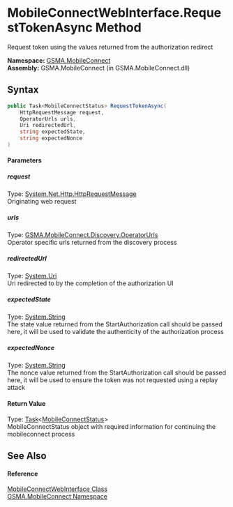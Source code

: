 MobileConnectWebInterface.RequestTokenAsync Method
==================================================
Request token using the values returned from the authorization redirect

**Namespace:** [GSMA.MobileConnect][1]  
**Assembly:** GSMA.MobileConnect (in GSMA.MobileConnect.dll)

Syntax
------

```csharp
public Task<MobileConnectStatus> RequestTokenAsync(
	HttpRequestMessage request,
	OperatorUrls urls,
	Uri redirectedUrl,
	string expectedState,
	string expectedNonce
)
```

#### Parameters

##### *request*
Type: [System.Net.Http.HttpRequestMessage][2]  
Originating web request

##### *urls*
Type: [GSMA.MobileConnect.Discovery.OperatorUrls][3]  
Operator specific urls returned from the discovery process

##### *redirectedUrl*
Type: [System.Uri][4]  
Uri redirected to by the completion of the authorization UI

##### *expectedState*
Type: [System.String][5]  
The state value returned from the StartAuthorization call should be passed here, it will be used to validate the authenticity of the authorization process

##### *expectedNonce*
Type: [System.String][5]  
The nonce value returned from the StartAuthorization call should be passed here, it will be used to ensure the token was not requested using a replay attack

#### Return Value
Type: [Task][6]&lt;[MobileConnectStatus][7]>  
MobileConnectStatus object with required information for continuing the mobileconnect process

See Also
--------

#### Reference
[MobileConnectWebInterface Class][8]  
[GSMA.MobileConnect Namespace][1]  

[1]: ../README.md
[2]: http://msdn.microsoft.com/en-us/library/hh159020
[3]: ../../GSMA.MobileConnect.Discovery/OperatorUrls/README.md
[4]: http://msdn.microsoft.com/en-us/library/txt7706a
[5]: http://msdn.microsoft.com/en-us/library/s1wwdcbf
[6]: http://msdn.microsoft.com/en-us/library/dd321424
[7]: ../MobileConnectStatus/README.md
[8]: README.md
[9]: ../../_icons/Help.png